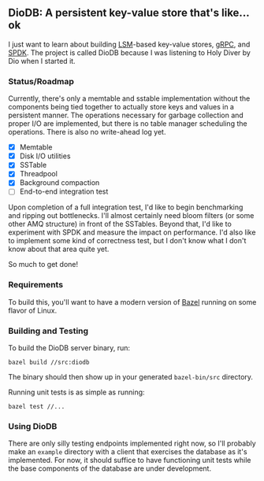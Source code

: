 DioDB: A persistent key-value store that's like... ok
-----------------------------------------------------
I just want to learn about building [LSM](https://en.wikipedia.org/wiki/Log-structured_merge-tree)-based key-value stores, [gRPC](https://grpc.io/), and [SPDK](https://spdk.io/). The project is called DioDB because I was listening to Holy Diver by Dio when I started it.

### Status/Roadmap
Currently, there's only a memtable and sstable implementation without the components being tied together to actually store keys and values in a persistent manner. The operations necessary for garbage collection and proper I/O are implemented, but there is no table manager scheduling the operations. There is also no write-ahead log yet.

- [x] Memtable
- [x] Disk I/O utilities
- [x] SSTable
- [x] Threadpool
- [x] Background compaction
- [ ] End-to-end integration test

Upon completion of a full integration test, I'd like to begin benchmarking and ripping out bottlenecks. I'll almost certainly need bloom filters (or some other AMQ structure) in front of the SSTables. Beyond that, I'd like to experiment with SPDK and measure the impact on performance. I'd also like to implement some kind of correctness test, but I don't know what I don't know about that area quite yet.

So much to get done!

### Requirements
To build this, you'll want to have a modern version of [Bazel](https://docs.bazel.build/versions/master/install.html) running on some flavor of Linux.

### Building and Testing
To build the DioDB server binary, run:
```
bazel build //src:diodb
```
The binary should then show up in your generated `bazel-bin/src` directory.

Running unit tests is as simple as running:
```
bazel test //...
```

### Using DioDB
There are only silly testing endpoints implemented right now, so I'll probably make an `example` directory with a client that exercises the database as it's implemented. For now, it should suffice to have functioning unit tests while the base components of the database are under development.
